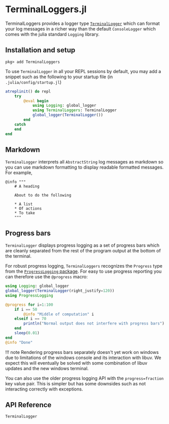 # TerminalLoggers.jl

TerminalLoggers provides a logger type [`TerminalLogger`](@ref) which can
format your log messages in a richer way than the default `ConsoleLogger` which
comes with the julia standard `Logging` library.


## Installation and setup

```julia-repl
pkg> add TerminalLoggers
```

To use `TerminalLogger` in all your REPL sessions by default, you may add a
snippet such as the following to your startup file (in `.julia/config/startup.jl`)

```julia
atreplinit() do repl
    try
        @eval begin
            using Logging: global_logger
            using TerminalLoggers: TerminalLogger
            global_logger(TerminalLogger())
        end
    catch
    end
end
```

## Markdown

`TerminalLogger` interprets all `AbstractString` log messages as markdown so
you can use markdown formatting to display readable formatted messages. For
example,

```
@info """
    # A heading

    About to do the following

    * A list
    * Of actions
    * To take
    """
```

## Progress bars

`TerminalLogger` displays progress logging as a set of progress bars which are
cleanly separated from the rest of the program output at the bottom of the
terminal.

For robust progress logging, `TerminalLoggers` recognizes the `Progress` type
from the [`ProgressLogging` package](https://junolab.org/ProgressLogging.jl/stable/).
For easy to use progress reporting you can therefore use the `@progress` macro:

```julia
using Logging: global_logger
global_logger(TerminalLogger(right_justify=120))
using ProgressLogging

@progress for i=1:100
    if i == 50
        @info "Middle of computation" i
    elseif i == 70
        println("Normal output does not interfere with progress bars")
    end
    sleep(0.01)
end
@info "Done"
```

!!! note
    Rendering progress bars separately doesn't yet work on windows due to
    limitations of the windows console and its interaction with libuv.
    We expect this will eventually be solved with some combination of libuv
    updates and the new windows terminal.

You can also use the older progress logging API with the `progress=fraction`
key value pair. This is simpler but has some downsides such as not interacting
correctly with exceptions.

## API Reference

```@docs
TerminalLogger
```
